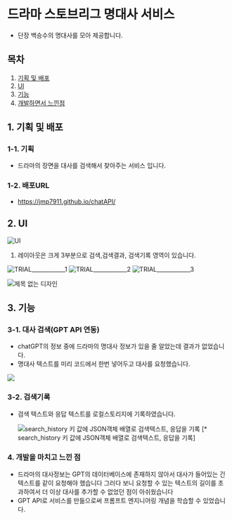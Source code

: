 <h1>드라마 스토브리그 명대사 서비스</h1>
<ul>
  <li>
    단장 백승수의 명대사를 모아 제공합니다.
  </li>
</ul>
<h2>목차</h2>
<ol>
  <li><a href="#m1">기획 및 배포</a></li>
  <li><a href="#m2">UI</a></li>
  <li><a href="#m3">기능</a></li>
  <li><a href="#m4">개발하면서 느낀점</a></li>
</ol>
<h2 id="m1">1. 기획 및 배포</h2>
<h3>1-1. 기획</h3>
<ul>
  <li>
    드라마의 장면을 대사를 검색해서 찾아주는 서비스 입니다.
  </li>
</ul>
<h3>1-2. 배포URL</h3>
<ul>
  <li>
    <a href="https://jmp7911.github.io/chatAPI/">https://jmp7911.github.io/chatAPI/</a>
  </li>
</ul>

<h2 id="m2">2. UI</h2>

![UI](https://github.com/jmp7911/chatAPI/assets/37658328/623399cc-bbc3-4d70-a7c5-a1c79c633bc1)
<ol>
  <li>
    레이아웃은 크게 3부분으로 검색,검색결과, 검색기록 영역이 있습니다.
  </li>
</ol>

![TRIAL____________1](https://github.com/jmp7911/chatAPI/assets/37658328/ee9eb2af-5c27-4be5-9121-279751bfd33c)
![TRIAL____________2](https://github.com/jmp7911/chatAPI/assets/37658328/ba598d1c-44c5-4f57-b04f-9f848765c0c5)
![TRIAL____________3](https://github.com/jmp7911/chatAPI/assets/37658328/de600671-08ef-461e-8aa0-4eaca89cd411)



![제목 없는 디자인](https://github.com/jmp7911/chatAPI/assets/37658328/cbe39844-a59d-4468-99b0-d552523c0733)

<h2 id="m3">3. 기능</h2>
<h3>3-1. 대사 검색(GPT API 연동)</h3>
<ul>
  <li>
    chatGPT의 정보 중에 드라마의 명대사 정보가 있을 줄 알았는데 결과가 없었습니다.
  </li>
  <li>
    명대사 텍스트를 미리 코드에서 한번 넣어두고 대사를 요청했습니다.
  </li>
</ul>

![](https://github.com/jmp7911/chatAPI/assets/37658328/eed46199-7b5c-42d2-9114-870c2863ebc4)
<h3>3-2. 검색기록</h3>
<ul>
  <li>
    검색 텍스트와 응답 텍스트를 로컬스토리지에 기록하였습니다.
  </li>
  
![search_history 키 값에 JSON객체 배열로 검색텍스트, 응답을 기록](https://github.com/jmp7911/chatAPI/assets/37658328/63901c5e-4f5e-4768-9749-79d124d3ce15)
<span stlye="text-color:#bbb">[* search_history 키 값에 JSON객체 배열로 검색텍스트, 응답을 기록]<span>
</ul>

<h3 id="m4">4. 개발을 마치고 느낀 점</h2>
<ul>
  <li>
    드라마의 대사정보는 GPT의 데이터베이스에 존재하지 않아서 대사가 들어있는 긴 텍스트를 같이 요청해야 했습니다
    그러다 보니 요청할 수 있는 텍스트의 길이를 초과하여서 더 이상 대사를 추가할 수 없었던 점이 아쉬웠습니다
  </li>
  <li>
    GPT API로 서비스를 만듦으로써 프롬프트 엔지니어링 개념을 학습할 수 있었습니다.
  </li>
</ul>
